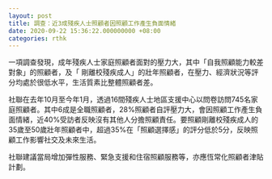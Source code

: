 ```yaml
---
layout: post
title: 調查：近3成殘疾人士照顧者因照顧工作產生負面情緒
date: 2020-09-22 15:36:22.000000000 +08:00
categories: rthk
---
```


一項調查發現，成年殘疾人士家庭照顧者面對的壓力大，其中「自我照顧能力較差對象」的照顧者，及「 剛離校殘疾成人」的壯年照顧者，在壓力、經濟狀況等評分均處於很低水平，生活質素比整體照顧者差。

社聯在去年10月至今年1月，透過16間殘疾人士地區支援中心以問卷訪問745名家庭照顧者。其中6成是全職照顧者，28%照顧者自評壓力大，會因照顧工作產生負面情緒，近40%受訪者反映沒有其他人分擔照顧責任。要照顧剛離校殘疾成人的35歲至50歲壯年照顧者中，超過35%在「照顧選擇感」的評分低於5分，反映照顧工作影響社交及未來生活。

社聯建議當局增加彈性服務、緊急支援和住宿照顧服務等，亦應恆常化照顧者津貼計劃。
